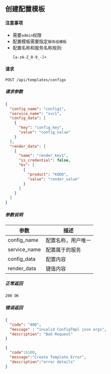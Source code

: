 ## 创建配置模板

#### 注意事项

- 需要`admin`权限
- 配置模板需要指定`服务组模板`
- 配置名称和服务名称规则: 
  ```
  [a-zA-Z_0-9_-]+
  ```

#### 请求

```
POST /api/templates/configs
```

##### 请求参数

```json
{
  "config_name": "config1",
  "service_name": "svc1",
  "config_data": [
    {
      "key": "config_key",
      "value": "config_value"
    }
  ],
  "render_data": [
    {
      "name": "render_key1",
      "is_credential": false,
      "kv": [
        {
          "product": "KODO",
          "value": "render_value"
        }
      ]
    }
  ]
}
```

##### 参数说明

| 参数 | 描述 |
|-----|-----|
| config_name | 配置名称，用户唯一 |
| service_name | 配置属于的服务 |
| config_data | 配置内容 |
| render_data | 键值内容 |

##### 正常返回

```
200 OK
```

##### 错误返回

```json
{
  "code": "400",
  "message" : "invalid ConfigTmpl json args",
  "description": "Bad Request"
}
```

```json
{
  "code":6100,
  "message":"Create Template Error",
  "description":"error details"
}
```

